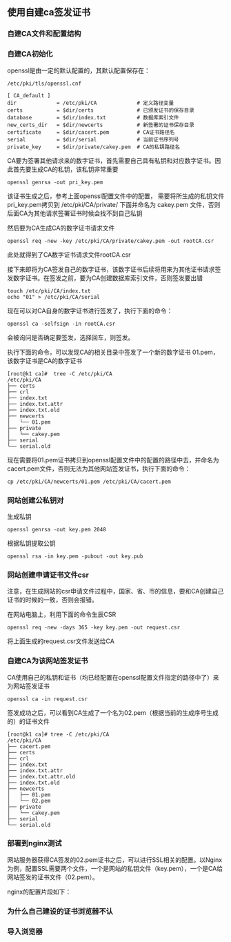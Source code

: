 ## 使用自建ca签发证书

### 自建CA文件和配置结构


### 自建CA初始化

openssl是由一定的默认配置的，其默认配置保存在：
```shell
/etc/pki/tls/openssl.cnf
```

```shell
[ CA_default ]
dir             = /etc/pki/CA             # 定义路径变量
certs           = $dir/certs              # 已颁发证书的保存目录
database        = $dir/index.txt          # 数据库索引文件
new_certs_dir   = $dir/newcerts           # 新签署的证书保存目录
certificate     = $dir/cacert.pem         # CA证书路径名
serial          = $dir/serial             # 当前证书序列号
private_key     = $dir/private/cakey.pem  # CA的私钥路径名
```

CA要为签署其他请求来的数字证书，首先需要自己具有私钥和对应数字证书。因此首先要生成CA的私钥，该私钥非常重要
```shell
openssl genrsa -out pri_key.pem
```

该证书生成之后，参考上面openssl配置文件中的配置， 需要将所生成的私钥文件pri_key.pem拷贝到 /etc/pki/CA/private/ 下面并命名为 cakey.pem 文件，否则后面CA为其他请求签署证书时候会找不到自己私钥

然后要为CA生成CA的数字证书请求文件

```shell
openssl req -new -key /etc/pki/CA/private/cakey.pem -out rootCA.csr
```
此处就得到了CA数字证书请求文件rootCA.csr

接下来即将为CA签发自己的数字证书，该数字证书后续将用来为其他证书请求签发数字证书。在签发之前，要为CA创建数据库索引文件，否则签发要出错

```shell
touch /etc/pki/CA/index.txt 
echo "01" > /etc/pki/CA/serial
```

现在可以对CA自身的数字证书进行签发了，执行下面的命令：
```shell
openssl ca -selfsign -in rootCA.csr
```
会被询问是否确定要签发，选择回车，则签发。

执行下面的命令，可以发现CA的相关目录中签发了一个新的数字证书 01.pem，该数字证书是CA的数字证书

```shell
[root@k1 ca]#  tree -C /etc/pki/CA
/etc/pki/CA
├── certs
├── crl
├── index.txt
├── index.txt.attr
├── index.txt.old
├── newcerts
│   └── 01.pem
├── private
│   └── cakey.pem
├── serial
└── serial.old

```

现在需要将01.pem证书拷贝到openssl配置文件中的配置的路径中去，并命名为cacert.pem文件，否则无法为其他网站签发证书，执行下面的命令：
```shell
cp /etc/pki/CA/newcerts/01.pem /etc/pki/CA/cacert.pem
```


### 网站创建公私钥对

生成私钥
```shell
openssl genrsa -out key.pem 2048
```

根据私钥提取公钥
```shell script
openssl rsa -in key.pem -pubout -out key.pub
```

### 网站创建申请证书文件csr

注意，在生成网站的csr申请文件过程中，国家、省、市的信息，要和CA创建自己证书的时候的一致，否则会报错。

在网站电脑上，利用下面的命令生辰CSR

```shell
openssl req -new -days 365 -key key.pem -out request.csr
```

将上面生成的request.csr文件发送给CA


### 自建CA为该网站签发证书
CA使用自己的私钥和证书（均已经配置在openssl配置文件指定的路径中了）来为网站签发证书

```shell
openssl ca -in request.csr
```

签发成功之后，可以看到CA生成了一个名为02.pem（根据当前的生成序号生成的）的证书文件

```shell
[root@k1 ca]# tree -C /etc/pki/CA
/etc/pki/CA
├── cacert.pem
├── certs
├── crl
├── index.txt
├── index.txt.attr
├── index.txt.attr.old
├── index.txt.old
├── newcerts
│   ├── 01.pem
│   └── 02.pem
├── private
│   └── cakey.pem
├── serial
└── serial.old
```

### 部署到nginx测试
网站服务器获得CA签发的02.pem证书之后，可以进行SSL相关的配置。以Nginx为例，配置SSL需要两个文件，一个是网站的私钥文件（key.pem），一个是CA给网站签发的证书文件（02.pem）。

nginx的配置片段如下：



### 为什么自己建设的证书浏览器不认
### 导入浏览器